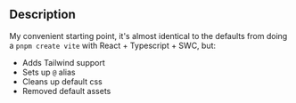 ## Description

My convenient starting point, it's almost identical to the defaults from doing a `pnpm create vite` with React + Typescript + SWC, but:

- Adds Tailwind support
- Sets up `@` alias
- Cleans up default css
- Removed default assets
